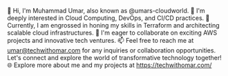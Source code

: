 👋 Hi, I'm Muhammad Umar, also known as @umars-cloudworld.
👀 I'm deeply interested in Cloud Computing, DevOps, and CI/CD practices.
🌱 Currently, I am engrossed in honing my skills in Terraform and architecting scalable cloud infrastructures.
💞️ I'm eager to collaborate on exciting AWS projects and innovative tech ventures.
📫 Feel free to reach me at umar@techwithomar.com for any inquiries or collaboration opportunities. Let's connect and explore the world of transformative technology together!
🌐 Explore more about me and my projects at https://techwithomar.com/
